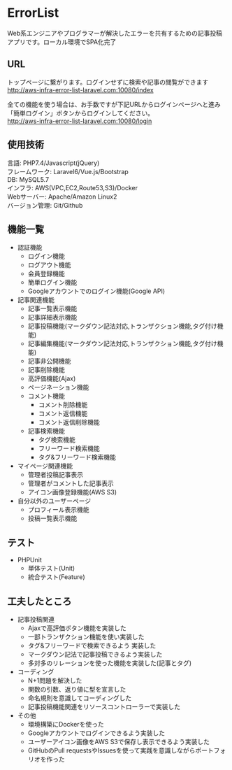 # ErrorList
Web系エンジニアやプログラマーが解決したエラーを共有するための記事投稿アプリです。ローカル環境でSPA化完了 

## URL  
トップページに繋がります。ログインせずに検索や記事の閲覧ができます  
http://aws-infra-error-list-laravel.com:10080/index

全ての機能を使う場合は、お手数ですが下記URLからログインページへと進み「簡単ログイン」ボタンからログインしてください。  
http://aws-infra-error-list-laravel.com:10080/login  

## 使用技術
言語: PHP7.4/Javascript(jQuery)  
フレームワーク: Laravel6/Vue.js/Bootstrap  
DB: MySQL5.7  
インフラ: AWS(VPC,EC2,Route53,S3)/Docker  
Webサーバー: Apache/Amazon Linux2  
バージョン管理: Git/Github  
  
## 機能一覧
- 認証機能  
    - ログイン機能  
    - ログアウト機能  
    - 会員登録機能  
    - 簡単ログイン機能  
    - Googleアカウントでのログイン機能(Google API)  
- 記事関連機能  
    - 記事一覧表示機能   
    - 記事詳細表示機能  
    - 記事投稿機能(マークダウン記法対応,トランザクション機能,タグ付け機能)  
    - 記事編集機能(マークダウン記法対応,トランザクション機能,タグ付け機能)  
    - 記事非公開機能
    - 記事削除機能  
    - 高評価機能(Ajax)  
    - ページネーション機能  
    - コメント機能  
        - コメント削除機能  
        - コメント返信機能  
        - コメント返信削除機能  
    - 記事検索機能  
        - タグ検索機能  
        - フリーワード検索機能  
        - タグ&フリーワード検索機能  
- マイページ関連機能  
    - 管理者投稿記事表示  
    - 管理者がコメントした記事表示  
    - アイコン画像登録機能(AWS S3)  
- 自分以外のユーザーページ  
    - プロフィール表示機能  
    - 投稿一覧表示機能  

## テスト  
- PHPUnit  
    - 単体テスト(Unit)  
    - 統合テスト(Feature)  

## 工夫したところ  
- 記事投稿関連    
    - Ajaxで高評価ボタン機能を実装した  
    - 一部トランザクション機能を使い実装した  
    - タグ&フリーワードで検索できるよう 実装した  
    - マークダウン記法で記事投稿できるよう実装した  
    - 多対多のリレーションを使った機能を実装した(記事とタグ)  
- コーディング    
    - N+1問題を解決した   
    - 関数の引数、返り値に型を宣言した  
    - 命名規則を意識してコーディングした  
    - 記事投稿機能関連をリソースコントローラーで実装した  
- その他    
    - 環境構築にDockerを使った  
    - Googleアカウントでログインできるよう実装した    
    - ユーザーアイコン画像をAWS S3で保存し表示できるよう実装した   
    - GitHubのPull requestsやIssuesを使って実践を意識しながらポートフォリオを作った  